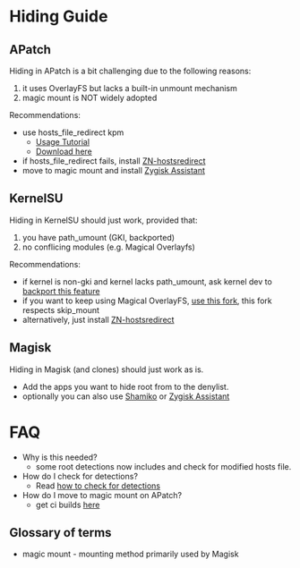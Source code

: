 # Hiding Guide

## APatch
 Hiding in APatch is a bit challenging due to the following reasons:
  1. it uses OverlayFS but lacks a built-in unmount mechanism
  2. magic mount is NOT widely adopted

 Recommendations: 
   - use hosts_file_redirect kpm
      - [Usage Tutorial](https://github.com/backslashxx/bindhosts/issues/3)
      - [Download here](https://github.com/AndroidPatch/kpm/releases)
   - if hosts_file_redirect fails, install [ZN-hostsredirect](https://github.com/aviraxp/ZN-hostsredirect/releases)
   - move to magic mount and install [Zygisk Assistant](https://github.com/snake-4/Zygisk-Assistant)

## KernelSU
 Hiding in KernelSU should just work, provided that:
  1. you have path_umount (GKI, backported)
  2. no conflicing modules (e.g. Magical Overlayfs)

 Recommendations:
  - if kernel is non-gki and kernel lacks path_umount, ask kernel dev to [backport this feature](https://github.com/tiann/KernelSU/pull/1464)
  - if you want to keep using Magical OverlayFS, [use this fork](https://github.com/backslashxx/magic_overlayfs), this fork respects skip_mount
  - alternatively, just install [ZN-hostsredirect](https://github.com/aviraxp/ZN-hostsredirect/releases)

## Magisk
 Hiding in Magisk (and clones) should just work as is.
 - Add the apps you want to hide root from to the denylist.
 - optionally you can also use [Shamiko](https://github.com/LSPosed/LSPosed.github.io/releases/) or [Zygisk Assistant](https://github.com/snake-4/Zygisk-Assistant)

# FAQ
 - Why is this needed?
   - some root detections now includes and check for modified hosts file.
 - How do I check for detections?
   - Read [how to check for detections](https://github.com/backslashxx/bindhosts/issues/4)
 - How do I move to magic mount on APatch?
   - get ci builds [here](https://github.com/bmax121/APatch/actions)

## Glossary of terms
 - magic mount - mounting method primarily used by Magisk
